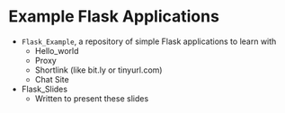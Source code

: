 Example Flask Applications
==========================

- `Flask_Example`, a repository of simple Flask applications to learn with
	- Hello_world
	- Proxy
	- Shortlink (like bit.ly or tinyurl.com)
	- Chat Site
- Flask_Slides
	- Written to present these slides



